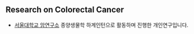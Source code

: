## Research on Colorectal Cancer

- [서울대학교 암연구소](https://cri.snu.ac.kr/) 종양생물학 하계인턴으로 활동하며 진행한 개인연구입니다.



